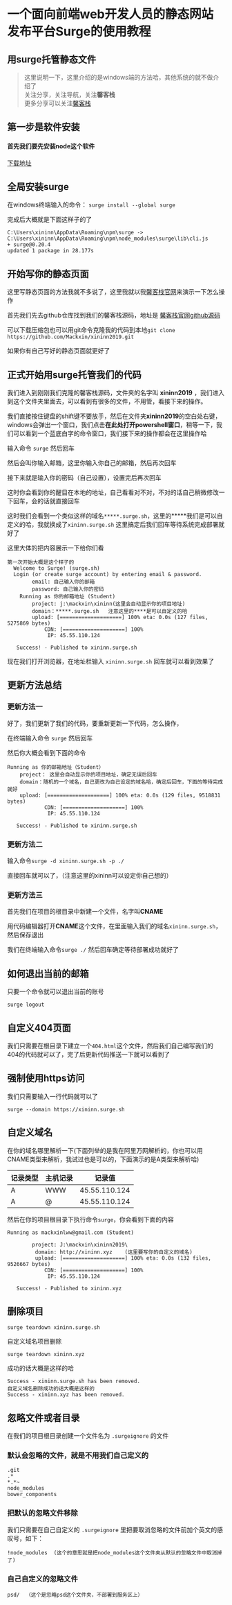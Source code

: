 # 一个面向前端web开发人员的静态网站发布平台Surge的使用教程

## 用surge托管静态文件

> 这里说明一下，这里介绍的是windows端的方法哈，其他系统的就不做介绍了   
> 关注分享，关注导航，关注**馨客栈**   
> 更多分享可以关注[馨客栈](http://mackxin.com)

## 第一步是软件安装

#### 首先我们要先安装node这个软件 

[下载地址](https://nodejs.org/zh-cn/)

## 全局安装surge

在windows终端输入的命令：  `surge install --global surge` 

完成后大概就是下面这样子的了

```
C:\Users\xininn\AppData\Roaming\npm\surge -> C:\Users\xininn\AppData\Roaming\npm\node_modules\surge\lib\cli.js
+ surge@0.20.4
updated 1 package in 28.177s

```
## 开始写你的静态页面

这里写静态页面的方法我就不多说了，这里我就以我[馨客栈官网](http://mackxin.com)来演示一下怎么操作

首先我们先去github仓库找到我们的馨客栈源码，地址是 [馨客栈官网github源码](https://github.com/mackxin/xininn2019) 

可以下载压缩包也可以用git命令克隆我的代码到本地`git clone https://github.com/Mackxin/xininn2019.git`

如果你有自己写好的静态页面就更好了

## 正式开始用surge托管我们的代码

我们进入到刚刚我们克隆的馨客栈源码，文件夹的名字叫 **xininn2019** ，我们进入到这个文件夹里面去，可以看到有很多的文件，不用管，看接下来的操作。

我们直接按住键盘的shift键不要放手，然后在文件夹**xininn2019**的空白处右键，windows会弹出一个窗口，我们点击**在此处打开powershell窗口**，稍等一下，我们可以看到一个蓝底白字的命令窗口，我们接下来的操作都会在这里操作哈

输入命令 `surge` 然后回车

然后会叫你输入邮箱，这里你输入你自己的邮箱，然后再次回车

接下来就是输入你的密码（自己设置），设置完后再次回车

这时你会看到你的醒目在本地的地址，自己看看对不对，不对的话自己稍微修改一下回车，会的话就直接回车

这时我们会看到一个类似这样的域名`*****.surge.sh`，这里的*****我们是可以自定义的哈，我就换成了`xininn.surge.sh` 这里搞定后我们回车等待系统完成部署就好了

这里大体的把内容展示一下给你们看

```
第一次开始大概是这个样子的
  Welcome to Surge! (surge.sh)
  Login (or create surge account) by entering email & password.
        email: 自己输入你的邮箱
        password: 自己输入你的密码
    Running as 你的邮箱地址 (Student)
        project: j:\mackxin\xininn(这里会自动显示你的项目地址)
        domain：*****.surge.sh   注意这里的****是可以自定义的哈
        upload: [====================] 100% eta: 0.0s (127 files, 5275869 bytes)
            CDN: [====================] 100%
             IP: 45.55.110.124

   Success! - Published to xininn.surge.sh
```

现在我们打开浏览器，在地址栏输入 `xininn.surge.sh` 回车就可以看到效果了

## 更新方法总结

### 更新方法一

好了，我们更新了我们的代码，要重新更新一下代码，怎么操作，

在终端输入命令 `surge` 然后回车

然后你大概会看到下面的命令

```
Running as 你的邮箱地址（Student）
    project： 这里会自动显示你的项目地址，确定无误后回车
    domain：随机的一个域名，自己更改为自己设定的域名哈，确定后回车，下面的等待完成就好
    upload: [====================] 100% eta: 0.0s (129 files, 9518831 bytes)
            CDN: [====================] 100%
             IP: 45.55.110.124

   Success! - Published to xininn.surge.sh
```

### 更新方法二

输入命令`surge -d xininn.surge.sh -p ./` 

直接回车就可以了，（注意这里的xininn可以设定你自己想的）

### 更新方法三

首先我们在项目的根目录中新建一个文件，名字叫**CNAME**

用代码编辑器打开**CNAME**这个文件，在里面输入我们的域名`xininn.surge.sh`，然后保存退出

我们在终端输入命令`surge ./` 然后回车确定等待部署成功就好了

## 如何退出当前的邮箱

只要一个命令就可以退出当前的账号

```
surge logout
```

## 自定义404页面

我们只需要在根目录下建立一个`404.html`这个文件，然后我们自己编写我们的404的代码就可以了，完了后更新代码推送一下就可以看到了

## 强制使用https访问

我们只需要输入一行代码就可以了

```
surge --domain https://xininn.surge.sh
```

## 自定义域名

在你的域名哪里解析一下(下面列举的是我在阿里万网解析的，你也可以用CNAME类型来解析，我试过也是可以的，下面演示的是A类型来解析哈)

| 记录类型 | 主机记录  |       记录值    | 
| ------- | -------- |      ------     |
|    A    | WWW      |  45.55.110.124  |
|    A    | @        |  45.55.110.124  |

然后在你的项目根目录下执行命令`surge`，你会看到下面的内容

```
Running as mackxinlww@gmail.com (Student)

        project: J:\mackxin\xininn2019\
         domain: http://xininn.xyz    (这里要写你的自定义的域名)
         upload: [====================] 100% eta: 0.0s (132 files, 9526667 bytes)
            CDN: [====================] 100%
             IP: 45.55.110.124

   Success! - Published to xininn.xyz
```

## 删除项目

```
surge teardown xininn.surge.sh
```

自定义域名项目删除
```
surge teardown xininn.xyz
```

成功的话大概是这样的哈

```
Success - xininn.surge.sh has been removed.
自定义域名删除成功的话大概是这样的
Success - xininn.xyz has been removed.
```

## 忽略文件或者目录

在我们的项目根目录创建一个文件名为 `.surgeignore` 的文件

### 默认会忽略的文件，就是不用我们自己定义的
```
.git
.*
*.*~
node_modules
bower_components
```

### 把默认的忽略文件移除

我们只需要在自己自定义的 `.surgeignore` 里把要取消忽略的文件前加个英文的感叹号，如下：

```
!node_modules  (这个的意思就是把node_modules这个文件夹从默认的忽略文件中取消掉了)
```

### 自己自定义的忽略文件
```
psd/  （这个是忽略psd这个文件夹，不部署到服务区上）
```






